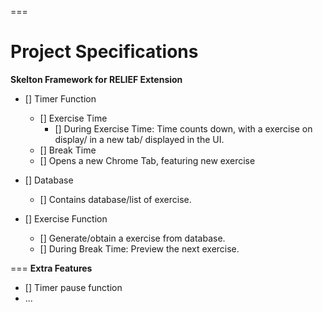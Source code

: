 
===

# Project Specifications

**Skelton Framework for RELIEF Extension**

* [] Timer Function
  * [] Exercise Time
      * [] During Exercise Time: Time counts down, with a exercise on display/ in a new tab/ displayed in the UI.
  * [] Break Time
  * [] Opens a new Chrome Tab, featuring new exercise

* [] Database
  * [] Contains database/list of exercise.

* [] Exercise Function
  * [] Generate/obtain a exercise from database.
  * [] During Break Time: Preview the next exercise.
 
===
**Extra Features**
* [] Timer pause function
* ...
